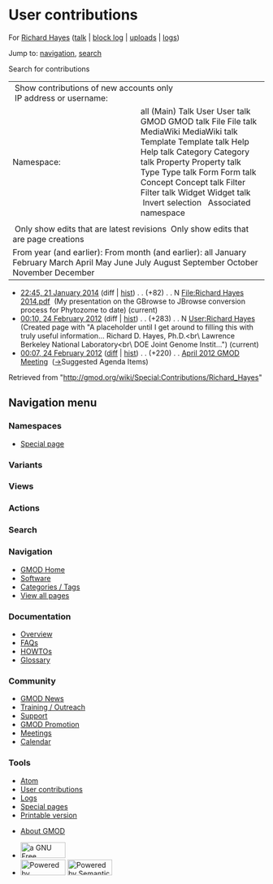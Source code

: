 <div id="mw-page-base" class="noprint">

</div>

<div id="mw-head-base" class="noprint">

</div>

<div id="content" class="mw-body" role="main">

<span id="top"></span>

<div id="mw-js-message" style="display:none;">

</div>



# <span dir="auto">User contributions</span>

<div id="bodyContent">

<div id="contentSub">

For [Richard Hayes](/wiki/User:Richard_Hayes "User:Richard Hayes") (<a
href="/mediawiki/index.php?title=User_talk:Richard_Hayes&amp;action=edit&amp;redlink=1"
class="new"
title="User talk:Richard Hayes (page does not exist)">talk</a> \| [block
log](/mediawiki/index.php?title=Special:Log/block&page=User%3ARichard+Hayes "Special:Log/block")
\|
[uploads](/wiki/Special:ListFiles/Richard_Hayes "Special:ListFiles/Richard Hayes")
\| [logs](/wiki/Special:Log/Richard_Hayes "Special:Log/Richard Hayes"))

</div>

<div id="jump-to-nav" class="mw-jump">

Jump to: [navigation](#mw-navigation), [search](#p-search)

</div>

<div id="mw-content-text">

Search for contributions

<table class="mw-contributions-table">
<colgroup>
<col style="width: 50%" />
<col style="width: 50%" />
</colgroup>
<tbody>
<tr class="odd">
<td colspan="2"> Show contributions of new accounts only<br />
 IP address or username:</td>
</tr>
<tr class="even">
<td class="mw-label">Namespace:</td>
<td>all (Main) Talk User User talk GMOD GMOD talk File File talk
MediaWiki MediaWiki talk Template Template talk Help Help talk Category
Category talk Property Property talk Type Type talk Form Form talk
Concept Concept talk Filter Filter talk Widget Widget talk  
 Invert selection 
 Associated namespace </td>
</tr>
<tr class="odd">
<td colspan="2"></td>
</tr>
<tr class="even">
<td colspan="2"> Only show edits that are latest revisions
 Only show edits that are page creations</td>
</tr>
<tr class="odd">
<td colspan="2">From year (and earlier): From month (and earlier): all
January February March April May June July August September October
November December</td>
</tr>
</tbody>
</table>

- <a
  href="/mediawiki/index.php?title=File:Richard_Hayes_2014.pdf&amp;oldid=25173"
  class="mw-changeslist-date" title="File:Richard Hayes 2014.pdf">22:45,
  21 January 2014</a> (diff \|
  [hist](/mediawiki/index.php?title=File:Richard_Hayes_2014.pdf&action=history "File:Richard Hayes 2014.pdf"))
  <span class="mw-changeslist-separator">. .</span>
  <span class="mw-plusminus-pos" dir="ltr"
  title="82 bytes after change">(+82)</span>‎
  <span class="mw-changeslist-separator">. .</span> N
  <a href="/wiki/File:Richard_Hayes_2014.pdf"
  class="mw-contributions-title"
  title="File:Richard Hayes 2014.pdf">File:Richard Hayes 2014.pdf</a> ‎
  <span class="comment">(My presentation on the GBrowse to JBrowse
  conversion process for Phytozome to date)</span>
  <span class="mw-uctop">(current)</span>
- <a href="/mediawiki/index.php?title=User:Richard_Hayes&amp;oldid=19790"
  class="mw-changeslist-date" title="User:Richard Hayes">00:10, 24
  February 2012</a> (diff \|
  [hist](/mediawiki/index.php?title=User:Richard_Hayes&action=history "User:Richard Hayes"))
  <span class="mw-changeslist-separator">. .</span>
  <span class="mw-plusminus-pos" dir="ltr"
  title="283 bytes after change">(+283)</span>‎
  <span class="mw-changeslist-separator">. .</span> N
  <a href="/wiki/User:Richard_Hayes" class="mw-contributions-title"
  title="User:Richard Hayes">User:Richard Hayes</a> ‎
  <span class="comment">(Created page with "A placeholder until I get
  around to filling this with truly useful information... Richard D.
  Hayes, Ph.D.\<br\\ Lawrence Berkeley National Laboratory\<br\\ DOE
  Joint Genome Instit…")</span> <span class="mw-uctop">(current)</span>
- <a
  href="/mediawiki/index.php?title=April_2012_GMOD_Meeting&amp;oldid=19789"
  class="mw-changeslist-date" title="April 2012 GMOD Meeting">00:07, 24
  February 2012</a>
  ([diff](/mediawiki/index.php?title=April_2012_GMOD_Meeting&diff=prev&oldid=19789 "April 2012 GMOD Meeting")
  \|
  [hist](/mediawiki/index.php?title=April_2012_GMOD_Meeting&action=history "April 2012 GMOD Meeting"))
  <span class="mw-changeslist-separator">. .</span>
  <span class="mw-plusminus-pos" dir="ltr"
  title="5,746 bytes after change">(+220)</span>‎
  <span class="mw-changeslist-separator">. .</span>
  <a href="/wiki/April_2012_GMOD_Meeting" class="mw-contributions-title"
  title="April 2012 GMOD Meeting">April 2012 GMOD Meeting</a> ‎
  <span class="comment">([→](/wiki/April_2012_GMOD_Meeting#Suggested_Agenda_Items "April 2012 GMOD Meeting")‎<span dir="auto"><span class="autocomment">Suggested
  Agenda Items</span></span>)</span>

</div>

<div class="printfooter">

Retrieved from
"<http://gmod.org/wiki/Special:Contributions/Richard_Hayes>"

</div>

<div id="catlinks" class="catlinks catlinks-allhidden">

</div>

<div class="visualClear">

</div>

</div>

</div>

<div id="mw-navigation">

## Navigation menu

<div id="mw-head">



<div id="left-navigation">

<div id="p-namespaces" class="vectorTabs" role="navigation"
aria-labelledby="p-namespaces-label">

### Namespaces

- <span id="ca-nstab-special">[Special
  page](/wiki/Special:Contributions/Richard_Hayes "This is a special page, you cannot edit the page itself")</span>

</div>

<div id="p-variants" class="vectorMenu emptyPortlet" role="navigation"
aria-labelledby="p-variants-label">

### 

### Variants[](#)

<div class="menu">

</div>

</div>

</div>

<div id="right-navigation">

<div id="p-views" class="vectorTabs emptyPortlet" role="navigation"
aria-labelledby="p-views-label">

### Views

</div>

<div id="p-cactions" class="vectorMenu emptyPortlet" role="navigation"
aria-labelledby="p-cactions-label">

### Actions[](#)

<div class="menu">

</div>

</div>

<div id="p-search" role="search">

### Search

<div id="simpleSearch">

</div>

</div>

</div>

</div>

<div id="mw-panel">

<div id="p-logo" role="banner">

<a href="/wiki/Main_Page"
style="background-image: url(http://gmod.org/images/GMOD-cogs.png);"
title="Visit the main page"></a>

</div>

<div id="p-Navigation" class="portal" role="navigation"
aria-labelledby="p-Navigation-label">

### Navigation

<div class="body">

- <span id="n-GMOD-Home">[GMOD Home](/wiki/Main_Page)</span>
- <span id="n-Software">[Software](/wiki/GMOD_Components)</span>
- <span id="n-Categories-.2F-Tags">[Categories /
  Tags](/wiki/Categories)</span>
- <span id="n-View-all-pages">[View all
  pages](/wiki/Special:AllPages)</span>

</div>

</div>

<div id="p-Documentation" class="portal" role="navigation"
aria-labelledby="p-Documentation-label">

### Documentation

<div class="body">

- <span id="n-Overview">[Overview](/wiki/Overview)</span>
- <span id="n-FAQs">[FAQs](/wiki/Category:FAQ)</span>
- <span id="n-HOWTOs">[HOWTOs](/wiki/Category:HOWTO)</span>
- <span id="n-Glossary">[Glossary](/wiki/Glossary)</span>

</div>

</div>

<div id="p-Community" class="portal" role="navigation"
aria-labelledby="p-Community-label">

### Community

<div class="body">

- <span id="n-GMOD-News">[GMOD News](/wiki/GMOD_News)</span>
- <span id="n-Training-.2F-Outreach">[Training /
  Outreach](/wiki/Training_and_Outreach)</span>
- <span id="n-Support">[Support](/wiki/Support)</span>
- <span id="n-GMOD-Promotion">[GMOD
  Promotion](/wiki/GMOD_Promotion)</span>
- <span id="n-Meetings">[Meetings](/wiki/Meetings)</span>
- <span id="n-Calendar">[Calendar](/wiki/Calendar)</span>

</div>

</div>

<div id="p-tb" class="portal" role="navigation"
aria-labelledby="p-tb-label">

### Tools

<div class="body">

- <span id="feedlinks"><a
  href="http://gmod.org/mediawiki/index.php?title=Special:Contributions/Richard_Hayes&amp;feed=atom"
  id="feed-atom" class="feedlink" rel="alternate"
  type="application/atom+xml" title="Atom feed for this page">Atom</a></span>
- <span id="t-contributions">[User
  contributions](/wiki/Special:Contributions/Richard_Hayes "A list of contributions of this user")</span>
- <span id="t-log">[Logs](/wiki/Special:Log/Richard_Hayes)</span>
- <span id="t-specialpages"><a href="/wiki/Special:SpecialPages" accesskey="q"
  title="A list of all special pages [q]">Special pages</a></span>
- <span id="t-print"><a
  href="/mediawiki/index.php?title=Special:Contributions/Richard_Hayes&amp;printable=yes"
  rel="alternate" accesskey="p"
  title="Printable version of this page [p]">Printable version</a></span>

</div>

</div>

</div>

</div>

<div id="footer" role="contentinfo">

- <span id="footer-places-about">[About
  GMOD](/wiki/GMOD:About "GMOD:About")</span>

<!-- -->

- <span id="footer-copyrightico">[<img src="http://www.gnu.org/graphics/gfdl-logo-small.png" width="88"
  height="31" alt="a GNU Free Documentation License" />](http://www.gnu.org/licenses/fdl-1.3.html)</span>
- <span id="footer-poweredbyico">[<img src="/mediawiki/skins/common/images/poweredby_mediawiki_88x31.png"
  width="88" height="31" alt="Powered by MediaWiki" />](//www.mediawiki.org/)
  [<img
  src="/mediawiki/extensions/SemanticMediaWiki/includes/../resources/images/smw_button.png"
  width="88" height="31" alt="Powered by Semantic MediaWiki" />](https://www.semantic-mediawiki.org/wiki/Semantic_MediaWiki)</span>

<div style="clear:both">

</div>

</div>
